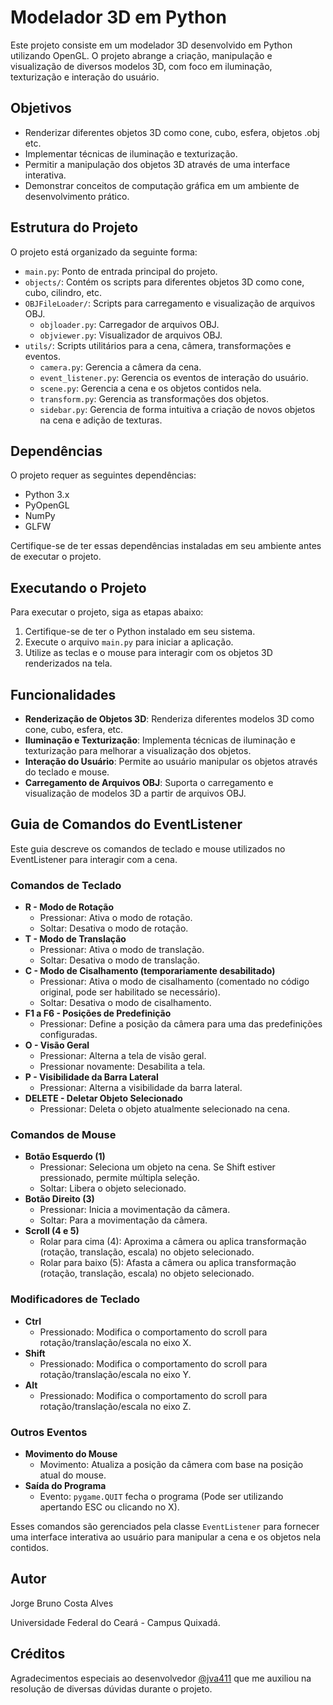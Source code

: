 
# Modelador 3D em Python

Este projeto consiste em um modelador 3D desenvolvido em Python utilizando OpenGL. O projeto abrange a criação, manipulação e visualização de diversos modelos 3D, com foco em iluminação, texturização e interação do usuário.

## Objetivos

- Renderizar diferentes objetos 3D como cone, cubo, esfera, objetos .obj etc.
- Implementar técnicas de iluminação e texturização.
- Permitir a manipulação dos objetos 3D através de uma interface interativa.
- Demonstrar conceitos de computação gráfica em um ambiente de desenvolvimento prático.

## Estrutura do Projeto

O projeto está organizado da seguinte forma:

- `main.py`: Ponto de entrada principal do projeto.
- `objects/`: Contém os scripts para diferentes objetos 3D como cone, cubo, cilindro, etc.
- `OBJFileLoader/`: Scripts para carregamento e visualização de arquivos OBJ.
  - `objloader.py`: Carregador de arquivos OBJ.
  - `objviewer.py`: Visualizador de arquivos OBJ.
- `utils/`: Scripts utilitários para a cena, câmera, transformações e eventos.
  - `camera.py`: Gerencia a câmera da cena.
  - `event_listener.py`: Gerencia os eventos de interação do usuário.
  - `scene.py`: Gerencia a cena e os objetos contidos nela.
  - `transform.py`: Gerencia as transformações dos objetos.
  - `sidebar.py`: Gerencia de forma intuitiva a criação de novos objetos na cena e adição de texturas.

## Dependências

O projeto requer as seguintes dependências:

- Python 3.x
- PyOpenGL
- NumPy
- GLFW

Certifique-se de ter essas dependências instaladas em seu ambiente antes de executar o projeto.

## Executando o Projeto

Para executar o projeto, siga as etapas abaixo:

1. Certifique-se de ter o Python instalado em seu sistema.
2. Execute o arquivo `main.py` para iniciar a aplicação.
3. Utilize as teclas e o mouse para interagir com os objetos 3D renderizados na tela.

## Funcionalidades

- **Renderização de Objetos 3D**: Renderiza diferentes modelos 3D como cone, cubo, esfera, etc.
- **Iluminação e Texturização**: Implementa técnicas de iluminação e texturização para melhorar a visualização dos objetos.
- **Interação do Usuário**: Permite ao usuário manipular os objetos através do teclado e mouse.
- **Carregamento de Arquivos OBJ**: Suporta o carregamento e visualização de modelos 3D a partir de arquivos OBJ.

## Guia de Comandos do EventListener

Este guia descreve os comandos de teclado e mouse utilizados no EventListener para interagir com a cena.

### Comandos de Teclado

- **R - Modo de Rotação**
  - Pressionar: Ativa o modo de rotação.
  - Soltar: Desativa o modo de rotação.
- **T - Modo de Translação**
  - Pressionar: Ativa o modo de translação.
  - Soltar: Desativa o modo de translação.
- **C - Modo de Cisalhamento (temporariamente desabilitado)**
  - Pressionar: Ativa o modo de cisalhamento (comentado no código original, pode ser habilitado se necessário).
  - Soltar: Desativa o modo de cisalhamento.
- **F1 a F6 - Posições de Predefinição**
  - Pressionar: Define a posição da câmera para uma das predefinições configuradas.
- **O - Visão Geral**
  - Pressionar: Alterna a tela de visão geral.
  - Pressionar novamente: Desabilita a tela.
- **P - Visibilidade da Barra Lateral**
  - Pressionar: Alterna a visibilidade da barra lateral.
- **DELETE - Deletar Objeto Selecionado**
  - Pressionar: Deleta o objeto atualmente selecionado na cena.

### Comandos de Mouse

- **Botão Esquerdo (1)**
  - Pressionar: Seleciona um objeto na cena. Se Shift estiver pressionado, permite múltipla seleção.
  - Soltar: Libera o objeto selecionado.
- **Botão Direito (3)**
  - Pressionar: Inicia a movimentação da câmera.
  - Soltar: Para a movimentação da câmera.
- **Scroll (4 e 5)**
  - Rolar para cima (4): Aproxima a câmera ou aplica transformação (rotação, translação, escala) no objeto selecionado.
  - Rolar para baixo (5): Afasta a câmera ou aplica transformação (rotação, translação, escala) no objeto selecionado.

### Modificadores de Teclado

- **Ctrl**
  - Pressionado: Modifica o comportamento do scroll para rotação/translação/escala no eixo X.
- **Shift**
  - Pressionado: Modifica o comportamento do scroll para rotação/translação/escala no eixo Y.
- **Alt**
  - Pressionado: Modifica o comportamento do scroll para rotação/translação/escala no eixo Z.

### Outros Eventos

- **Movimento do Mouse**
  - Movimento: Atualiza a posição da câmera com base na posição atual do mouse.
- **Saída do Programa**
  - Evento: `pygame.QUIT` fecha o programa (Pode ser utilizando apertando ESC ou clicando no X).

Esses comandos são gerenciados pela classe `EventListener` para fornecer uma interface interativa ao usuário para manipular a cena e os objetos nela contidos.

## Autor

Jorge Bruno Costa Alves

Universidade Federal do Ceará - Campus Quixadá.

## Créditos

Agradecimentos especiais ao desenvolvedor [@jva411](https://github.com/jva411) que me auxiliou na resolução de diversas dúvidas durante o projeto.
